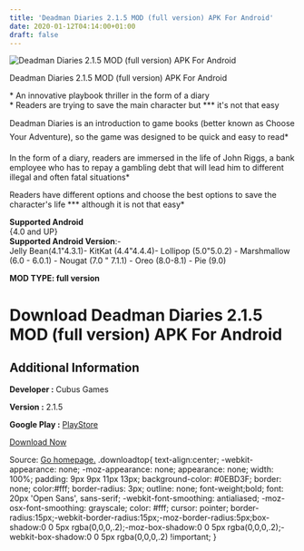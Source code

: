 ```yaml
---
title: 'Deadman Diaries 2.1.5 MOD (full version) APK For Android'
date: 2020-01-12T04:14:00+01:00
draft: false
---
```


![Deadman Diaries 2.1.5 MOD (full version) APK For Android](https://i1.wp.com/apkhome.net/wp-content/uploads/2020/01/Deadman-Diaries-2.1.5-MOD-full-version.png "Deadman Diaries 2.1.5 MOD (full version) APK For Android")

  

Deadman Diaries 2.1.5 MOD (full version) APK For Android

\* An innovative playbook thriller in the form of a diary  
\* Readers are trying to save the main character but \*\*\* it's not that easy

Deadman Diaries is an introduction to game books (better known as Choose Your Adventure), so the game was designed to be quick and easy to read\*

In the form of a diary, readers are immersed in the life of John Riggs, a bank employee who has to repay a gambling debt that will lead him to different illegal and often fatal situations\*

Readers have different options and choose the best options to save the character's life \*\*\* although it is not that easy\*

**Supported Android**  
{4.0 and UP}  
**Supported Android Version**:-  
Jelly Bean(4.1"4.3.1)- KitKat (4.4"4.4.4)- Lollipop (5.0"5.0.2) - Marshmallow (6.0 - 6.0.1) - Nougat (7.0 " 7.1.1) - Oreo (8.0-8.1) - Pie (9.0)

**MOD TYPE: full version**

Download Deadman Diaries 2.1.5 MOD (full version) APK For Android
=================================================================

Additional Information
----------------------

**Developer :** Cubus Games

**Version :** 2.1.5

**Google Play :** [PlayStore](https://play.google.com/store/apps/details?id=com.cubusgames.deadman)

  

[Download Now](https://store4app.co/post/deadman-diaries-2-1-5-mod-full-version-apk-for-android_1578762026)

  
Source: [Go homepage.](https://store4app.co/post/deadman-diaries-2-1-5-mod-full-version-apk-for-android_1578762026) .downloadtop{ text-align:center; -webkit-appearance: none; -moz-appearance: none; appearance: none; width: 100%; padding: 9px 9px 11px 13px; background-color: #0EBD3F; border: none; color:#fff; border-radius: 3px; outline: none; font-weight;bold; font: 20px 'Open Sans', sans-serif; -webkit-font-smoothing: antialiased; -moz-osx-font-smoothing: grayscale; color: #fff; cursor: pointer; border-radius:15px;-webkit-border-radius:15px;-moz-border-radius:5px;box-shadow:0 0 5px rgba(0,0,0,.2);-moz-box-shadow:0 0 5px rgba(0,0,0,.2);-webkit-box-shadow:0 0 5px rgba(0,0,0,.2) !important; }